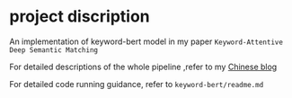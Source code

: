 # project discription

An implementation of keyword-bert model in my paper `Keyword-Attentive Deep Semantic Matching`

For detailed descriptions of the whole pipeline ,refer to my [Chinese blog](https://zhuanlan.zhihu.com/DataMiner-X)

For detailed code running guidance, refer to `keyword-bert/readme.md`
